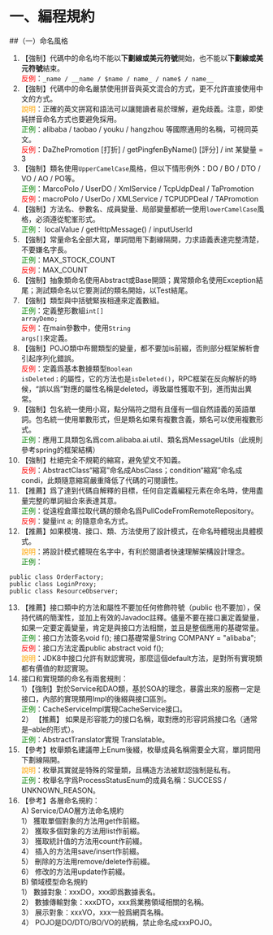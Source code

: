 # 一、編程規約
##（一）命名風格

1. 【強制】代碼中的命名均不能以<strong>下劃線或美元符號</strong>開始，也不能以<strong>下劃線或美元符號</strong>結束。
  <br><span style="color:red">反例</span>：`_name / __name / $name / name_ / name$ / name__`
2. 【強制】代碼中的命名嚴禁使用拼音與英文混合的方式，更不允許直接使用中文的方式。 
  <br><span style="color:orange">說明</span>：正確的英文拼寫和語法可以讓閱讀者易於理解，避免歧義。注意，即使純拼音命名方式也要避免採用。 
  <br><span style="color:green">正例</span>：alibaba / taobao / youku / hangzhou 等國際通用的名稱，可視同英文。 
  <br><span style="color:red">反例</span>：DaZhePromotion [打折] / getPingfenByName() [評分] / int 某變量 = 3 
3. 【強制】類名使用`UpperCamelCase`風格，但以下情形例外：DO / BO / DTO / VO / AO / PO等。 
 <br><span style="color:green">正例</span>：MarcoPolo / UserDO / XmlService / TcpUdpDeal / TaPromotion 
 <br><span style="color:red">反例</span>：macroPolo / UserDo / XMLService / TCPUDPDeal / TAPromotion 
4. 【強制】方法名、參數名、成員變量、局部變量都統一使用`lowerCamelCase`風格，必須遵從駝峯形式。 
<br><span style="color:green">正例</span>： localValue / getHttpMessage() / inputUserId 
5. 【強制】常量命名全部大寫，單詞間用下劃線隔開，力求語義表達完整清楚，不要嫌名字長。 
<br><span style="color:green">正例</span>：MAX_STOCK_COUNT 
<br><span style="color:red">反例</span>：MAX_COUNT 
6. 【強制】抽象類命名使用Abstract或Base開頭；異常類命名使用Exception結尾；測試類命名以它要測試的類名開始，以Test結尾。 
7. 【強制】類型與中括號緊挨相連來定義數組。 
 <br><span style="color:green">正例</span>：定義整形數組<code>int[] arrayDemo;</code> 
 <br><span style="color:red">反例</span>：在main參數中，使用<code>String args[]</code>來定義。 
8. 【強制】POJO類中布爾類型的變量，都不要加is前綴，否則部分框架解析會引起序列化錯誤。 
 <br><span style="color:red">反例</span>：定義爲基本數據類型<code>Boolean isDeleted；</code>的屬性，它的方法也是<code>isDeleted()</code>，RPC框架在反向解析的時候，“誤以爲”對應的屬性名稱是deleted，導致屬性獲取不到，進而拋出異常。
9. 【強制】包名統一使用小寫，點分隔符之間有且僅有一個自然語義的英語單詞。包名統一使用單數形式，但是類名如果有複數含義，類名可以使用複數形式。 
 <br><span style="color:green">正例</span>：應用工具類包名爲com.alibaba.ai.util、類名爲MessageUtils（此規則參考spring的框架結構） 
10. 【強制】杜絕完全不規範的縮寫，避免望文不知義。 
 <br><span style="color:red">反例</span>：AbstractClass“縮寫”命名成AbsClass；condition“縮寫”命名成 condi，此類隨意縮寫嚴重降低了代碼的可閱讀性。 
11. 【推薦】爲了達到代碼自解釋的目標，任何自定義編程元素在命名時，使用盡量完整的單詞組合來表達其意。 
<br><span style="color:green">正例</span>：從遠程倉庫拉取代碼的類命名爲PullCodeFromRemoteRepository。 
<br><span style="color:red">反例</span>：變量int a; 的隨意命名方式。 
12. 【推薦】如果模塊、接口、類、方法使用了設計模式，在命名時體現出具體模式。 
<br><span style="color:orange">說明</span>：將設計模式體現在名字中，有利於閱讀者快速理解架構設計理念。 
<br><span style="color:green">正例</span>：
```
public class OrderFactory;
public class LoginProxy;
public class ResourceObserver; 
```
13. 【推薦】接口類中的方法和屬性不要加任何修飾符號（public 也不要加），保持代碼的簡潔性，並加上有效的Javadoc註釋。儘量不要在接口裏定義變量，如果一定要定義變量，肯定是與接口方法相關，並且是整個應用的基礎常量。 
<br><span style="color:green">正例</span>：接口方法簽名void f(); 接口基礎常量String COMPANY = "alibaba"; 
<br><span style="color:red">反例</span>：接口方法定義public abstract void f(); 
<br><span style="color:orange">說明</span>：JDK8中接口允許有默認實現，那麼這個default方法，是對所有實現類都有價值的默認實現。 
14. 接口和實現類的命名有兩套規則：  
   1）【強制】對於Service和DAO類，基於SOA的理念，暴露出來的服務一定是接口，內部的實現類用Impl的後綴與接口區別。 
   <br><span style="color:green">正例</span>：CacheServiceImpl實現CacheService接口。<br>
   2） 【推薦】 如果是形容能力的接口名稱，取對應的形容詞爲接口名（通常是–able的形式）。
   <br><span style="color:green">正例</span>：AbstractTranslator實現 Translatable。 
15. 【參考】枚舉類名建議帶上Enum後綴，枚舉成員名稱需要全大寫，單詞間用下劃線隔開。 
<br><span style="color:orange">說明</span>：枚舉其實就是特殊的常量類，且構造方法被默認強制是私有。 
<br><span style="color:green">正例</span>：枚舉名字爲ProcessStatusEnum的成員名稱：SUCCESS / UNKNOWN_REASON。 
16. 【參考】各層命名規約：  
  A) Service/DAO層方法命名規約<br>
   1） 獲取單個對象的方法用get作前綴。
   <br>2） 獲取多個對象的方法用list作前綴。
   <br>3） 獲取統計值的方法用count作前綴。    
   4） 插入的方法用save/insert作前綴。    
   5） 刪除的方法用remove/delete作前綴。    
   6） 修改的方法用update作前綴。 
  <br>B) 領域模型命名規約 <br>
   1） 數據對象：xxxDO，xxx即爲數據表名。    
   2） 數據傳輸對象：xxxDTO，xxx爲業務領域相關的名稱。    
   3） 展示對象：xxxVO，xxx一般爲網頁名稱。    
   4） POJO是DO/DTO/BO/VO的統稱，禁止命名成xxxPOJO。 